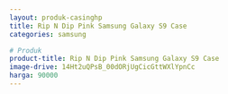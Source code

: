 ```yaml
---
layout: produk-casinghp
title: Rip N Dip Pink Samsung Galaxy S9 Case
categories: samsung

# Produk
product-title: Rip N Dip Pink Samsung Galaxy S9 Case
image-drive: 14Ht2uQPsB_00dORjUgCicGttWXlYpnCc
harga: 90000
---
```

